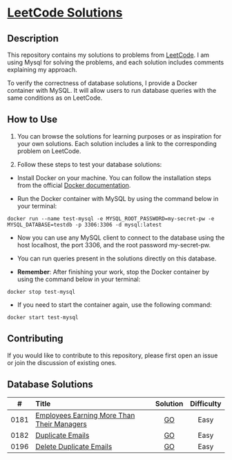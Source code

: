 # [LeetCode Solutions](https://github.com/sdimon13/leetCode)

## Description

This repository contains my solutions to problems from [LeetCode](https://leetcode.com/). I am using Mysql for solving
the
problems, and each solution includes comments explaining my approach.

To verify the correctness of database solutions, I provide a Docker container with MySQL. It will allow users to run
database queries with the same conditions as on LeetCode.

## How to Use

1. You can browse the solutions for learning purposes or as inspiration for your own solutions. Each solution includes a
   link to the corresponding problem on LeetCode.

2. Follow these steps to test your database solutions:

- Install Docker on your machine. You can follow the installation steps from the
  official [Docker documentation](https://docs.docker.com/get-docker/).

- Run the Docker container with MySQL by using the command below in your terminal:

`docker run --name test-mysql -e MYSQL_ROOT_PASSWORD=my-secret-pw -e MYSQL_DATABASE=testdb -p 3306:3306 -d mysql:latest`

- Now you can use any MySQL client to connect to the database using the host localhost, the port 3306, and the root
  password my-secret-pw.

- You can run queries present in the solutions directly on this database.

- **Remember**: After finishing your work, stop the Docker container by using the command below in your terminal:

`docker stop test-mysql`

- If you need to start the container again, use the following command:

`docker start test-mysql`

## Contributing

If you would like to contribute to this repository, please first open an issue or join the discussion of existing ones.

## Database Solutions

|  #   | Title                                                                                                                   |                     Solution                     | Difficulty |
|:----:|:------------------------------------------------------------------------------------------------------------------------|:------------------------------------------------:|:----------:|
| 0181 | [Employees Earning More Than Their Managers](https://leetcode.com/problems/employees-earning-more-than-their-managers/) | [GO](employees-earning-more-than-their-managers) |    Easy    |
| 0182 | [Duplicate Emails](https://leetcode.com/problems/duplicate-emails/)                                                     |              [GO](duplicate-emails)              |    Easy    |
| 0196 | [Delete Duplicate Emails](https://leetcode.com/problems/delete-duplicate-emails/)                                       |          [GO](delete-duplicate-emails)           |    Easy    |
